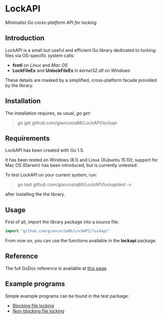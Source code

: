 # LockAPI

*Minimalist Go cross-platform API for locking*


## Introduction

LockAPI is a small but useful and efficient Go library dedicated to locking files via OS-specific system calls:

* **fcntl** on *Linux* and *Mac OS*
* **LockFileEx** and **UnlockFileEx** in *kernel32.dll* on *Windows*


These details are masked by a simplified, cross-platform facade provided by the library.


## Installation

The installation requires, as usual, *go get*:

> go get github.com/giancosta86/LockAPI/lockapi


## Requirements

LockAPI has been created with Go 1.5.

It has been tested on Windows (8.1) and Linux (Xubuntu 15.10); support for Mac OS (Darwin) has been introduced, but is currently untested.

To test LockAPI on your current system, run:

> go test github.com/giancosta86/LockAPI/lockapitest -v

after installing the the library.


## Usage

First of all, import the library package into a source file:

```go
import "github.com/giancosta86/LockAPI/lockapi"
```

From now on, you can use the functions available in the **lockapi** package.


## Reference

The full GoDoc reference is available at [this page](https://godoc.org/github.com/giancosta86/LockAPI/lockapi).


## Example programs

Simple example programs can be found in the test package:

* [Blocking file locking](lockapitest/lockapi_blocking_file_test/main.go)
* [Non-blocking file locking](lockapitest/lockapi_non_blocking_file_test/main.go)
